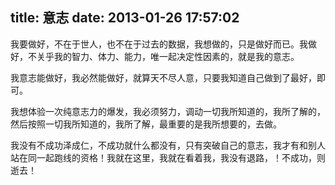 title: 意志
date: 2013-01-26 17:57:02
---

我要做好，不在于世人，也不在于过去的数据，我想做的，只是做好而已。我做好，不关乎我的智力、体力、能力，唯一起决定性因素的，就是我的意志。

我意志能做好，我必然能做好，就算天不尽人意，只要我知道自己做到了最好，即可。

我想体验一次纯意志力的爆发，我必须努力，调动一切我所知道的，我所了解的，然后按照一切我所知道的，我所了解，最重要的是我所想要的，去做。

我没有不成功泽成仁，不成功就什么都没有，只有突破自己的意志，我才有和别人站在同一起跑线的资格！我就在这里，我就在看着我，我没有退路，！不成功，则逝去！